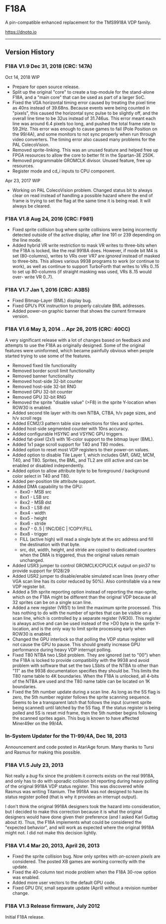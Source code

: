 # F18A

  A pin-compatible enhanced replacement for the TMS9918A VDP family.

  https://dnotq.io

---

## Version History

### F18A V1.9 Dec 31, 2018 (CRC: 147A)

  Oct 14, 2018 WIP

  * Prepare for open source release.
  * Split up the original "core" to create a top-module for the stand-alone
    F18A, and a "main core" that can be used as part of a larger SoC.
  * Fixed the VGA horizontal timing error caused by treating the pixel time as
    40ns instead of 39.68ns.  Because events were being counted in "pixels",
    this caused the horizontal sync pulse to be slightly off, and the overall
    line time to be 32us instead of 31.746us.  This error meant each line was
    around 6.4 pixels too long, and pushed the total frame rate to 59.2Hz.
    This error was enough to cause games to fail (Pole Position on the 99/4A),
    and some monitors to not sync properly when run through video converters.
    The timing error also caused many problems for the PAL ColecoVision.
  * Removed sprite-linking.  This was an unused feature and helped free up
    FPGA resources to allow the core to better fit in the Spartan-3E 250K.
  * Removed programmable GROMCLK divisor.  Unused feature, free up resources.
  * Register mode and cd_i inputs to CPU component.

  Apr 23, 2017 WIP

  * Working on PAL ColecoVision problem.  Changed status bit to always clear
    on read instead of handling a possible hazard where the end of frame is
    trying to set the flag at the same time it is being read.  It will always
    be cleared.


### F18A V1.8 Aug 24, 2016 (CRC: F981)

  * Fixed sprite collision bug where sprite collisions were being incorrectly
    detected outside of the active display, after line 191 or 239 depending on
    the line mode.
  * Added hybrid VR write restriction to mask VR writes to three-bits when the
    F18A is locked, like the real 9918A does.  However, if mode bit M4 is set
    (80-columns), writes to VRs over VR7 are *ignored* instead of masked to
    three-bits.  This allows various 9938 programs to work (or continue to
    work), as well as continue to support TurboForth that writes to VRs 0..15
    to set up 80-columns (if straight masking was used, VRs 8..15 would over-
    write VR 0..7).


### F18A V1.7 Jan 1, 2016 (CRC: A3B5)

  * Fixed Bitmap-Layer (BML) display bug.
  * Fixed GPU’s PIX instruction to properly calculate BML addresses.
  * Added power-on graphic banner that shows the current firmware version.


### F18A V1.6 May 3, 2014 .. Apr 26, 2015 (CRC: 40CC)

  A very significant release with a lot of changes based on feedback and
  attempts to use the F18A as originally designed.  Some of the original
  features were uninformed, which became painfully obvious when people started
  trying to use some of the features.

  * Removed fixed tile functionality
  * Removed border scroll limit functionality
  * Removed banner functionality
  * Removed host-side 32-bit counter
  * Removed host-side 32-bit RNG
  * Removed GPU 32-bit counter
  * Removed GPU 32-bit RNG
  * Removed the sprite "disable value" (>F8) in the sprite Y-location when
    ROW30 is enabled.
  * Added second tile layer with its own NTBA, CTBA, h/v page sizes, and h/v
    scroll regs
  * Added ECM2/3 pattern table size selections for tiles and sprites.
  * Added host-side segmented counter with 10ns accuracy.
  * Added configurable HSYNC and VSYNC GPU triggers.
  * Added fat-pixel (2x1) with 16-color support to the bitmap layer (BML).
  * Added 1x1 page scroll support for T40 and T80 modes.
  * Added option to reset most VDP registers to their power-on values.
  * Added option to disable Tile Layer 1, which includes GM1, GM2, MCM, T40,
    and T80.  Sprites, the BML, and TL2 are still active and can be enabled or
    disabled independently.
  * Added option to allow attribute byte to be foreground / background color
    select in T40 and T80.
  * Added per-position tile attribute support.
  * Added DMA capability to the GPU:
    - 8xx0 - MSB src
    - 8xx1 - LSB src
    - 8xx2 - MSB dst
    - 8xx3 - LSB dst
    - 8xx4 - width
    - 8xx5 - height
    - 8xx6 - stride
    - 8xx7 - 0..5 | !INC/DEC | !COPY/FILL
    - 8xx8 - trigger
    - FILL (active high) will read a single byte at the src address and fill
      the destination with that byte.
    - src, dst, width, height, and stride are copied to dedicated counters
      when the DMA is triggered, thus the original values remain unchanged.
  * Added USR3 jumper to control GROMCLK/CPUCLK output on pin37 to provide
    support for 9128/29
  * Added USR2 jumper to disable/enable simulated scan lines (every other VGA
    scan line has its color reduced by 50%).  Also controllable via a new VDP
    register bit.
  * Added a 5th sprite reporting option instead of reporting the max-sprite,
    which on the F18A might be different than the original VDP because all 32
    sprites can be on a single scan line.
  * Added a new register  (VR51) to limit the maximum sprite processed.  This
    has nothing to do with the number of sprites that can be visible on a scan
    line, which is controlled by a separate register (VR30).  This register is
    always active and can be used instead of the >D0 byte in the sprite
    Y-location, and is the only way to limit sprite processing early when
    ROW30 is enabled.
  * Changed the GPU interlock so that polling the VDP status register will not
    cause the GPU to pause.  This should greatly increase GPU performance
    during heavy VDP interrupt polling.
  * Fixed T80 NTBA two LSbit problem.  They are ignored (set to "00") when the
    F18A is locked to provide compatibility with the 9938 and avoid problem
    with software that set the two LSbits of the NTBA to other than "11" as
    the 9938 documentation specifies they should be.  This limits the T80 name
    table to 4K boundaries.  When the F18A is unlocked, all 4-bits of the NTBA
    are used and the T80 name table can be located on 1K boundaries.
  * Fixed the 5th number update during a scan line.  As long as the 5S flag is
    zero, the 5th number register follows the sprite scanning sequence.  Seems
    to be a transparent latch that follows the input (current sprite being
    scanned) until latched by the 5S flag.  If the status register is being
    polled and 5S is reset mid frame, then the 5th number begins following the
    scanned sprites again.  This bug is known to have affected Miner49er on
    the 99/4A.

### In-System Updater for the TI-99/4A, Dec 18, 2013

  Announcement and code posted in AtariAge forum.  Many thanks to Tursi and
  Rasmus for making this possible.


### F18A V1.5 July 23, 2013

Not really a *bug* fix since the problem it corrects exists on the real 9918A,
and only has to do with sporadic collision bit reporting during heavy polling
of the original 9918A VDP status register. This was discovered while Rasmus
was writing Titanium. The 9918A was not designed to have its status register
polled (that is why it provides an interrupt output).

I don't think the original 9918A designers took the hazard into consideration,
but I decided to make this correction because it is what the original designers
would have done given their preference (and I asked Karl Guttag about it).
Thus, the F18A implements what could be considered the "expected behavior",
and will work as expected where the original 9918A might not. I did not make
this decision lightly.


### F18A V1.4 Mar 20, 2013, April 26, 2013

  * Fixed the sprite collision bug.  Now only sprites with *on-screen pixels*
    are considered.  The posted XB games are working correctly with the update.
  * Fixed the 40-column text mode problem when the F18A 30-row option was
    enabled.
  * Added more user vectors to the default GPU code.
  * Fixed GPU DIV, small separate update (April) without a revision number
    change.


### F18A V1.3 Release firmware, July 2012

  Initial F18A release.